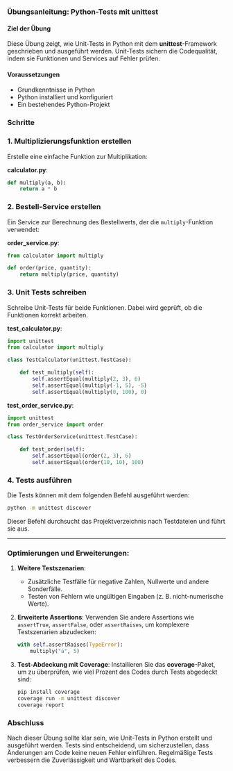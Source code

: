 ### Übungsanleitung: Python-Tests mit unittest

#### Ziel der Übung

Diese Übung zeigt, wie Unit-Tests in Python mit dem **unittest**-Framework geschrieben und ausgeführt werden. Unit-Tests sichern die Codequalität, indem sie Funktionen und Services auf Fehler prüfen.

#### Voraussetzungen

- Grundkenntnisse in Python
- Python installiert und konfiguriert
- Ein bestehendes Python-Projekt

### Schritte

### 1. **Multiplizierungsfunktion erstellen**

Erstelle eine einfache Funktion zur Multiplikation:

**calculator.py**:
```python
def multiply(a, b):
    return a * b
```

### 2. **Bestell-Service erstellen**

Ein Service zur Berechnung des Bestellwerts, der die `multiply`-Funktion verwendet:

**order_service.py**:
```python
from calculator import multiply

def order(price, quantity):
    return multiply(price, quantity)
```

### 3. **Unit Tests schreiben**

Schreibe Unit-Tests für beide Funktionen. Dabei wird geprüft, ob die Funktionen korrekt arbeiten.

**test_calculator.py**:
```python
import unittest
from calculator import multiply

class TestCalculator(unittest.TestCase):

    def test_multiply(self):
        self.assertEqual(multiply(2, 3), 6)
        self.assertEqual(multiply(-1, 5), -5)
        self.assertEqual(multiply(0, 100), 0)
```

**test_order_service.py**:
```python
import unittest
from order_service import order

class TestOrderService(unittest.TestCase):

    def test_order(self):
        self.assertEqual(order(2, 3), 6)
        self.assertEqual(order(10, 10), 100)
```

### 4. **Tests ausführen**

Die Tests können mit dem folgenden Befehl ausgeführt werden:
```bash
python -m unittest discover
```
Dieser Befehl durchsucht das Projektverzeichnis nach Testdateien und führt sie aus.

---

### Optimierungen und Erweiterungen:

1. **Weitere Testszenarien**:
    - Zusätzliche Testfälle für negative Zahlen, Nullwerte und andere Sonderfälle.
    - Testen von Fehlern wie ungültigen Eingaben (z. B. nicht-numerische Werte).

2. **Erweiterte Assertions**:
   Verwenden Sie andere Assertions wie `assertTrue`, `assertFalse`, oder `assertRaises`, um komplexere Testszenarien abzudecken:
   ```python
   with self.assertRaises(TypeError):
       multiply("a", 5)
   ```

3. **Test-Abdeckung mit Coverage**:
   Installieren Sie das **coverage**-Paket, um zu überprüfen, wie viel Prozent des Codes durch Tests abgedeckt sind:
   ```bash
   pip install coverage
   coverage run -m unittest discover
   coverage report
   ```

### Abschluss

Nach dieser Übung sollte klar sein, wie Unit-Tests in Python erstellt und ausgeführt werden. Tests sind entscheidend, um sicherzustellen, dass Änderungen am Code keine neuen Fehler einführen. Regelmäßige Tests verbessern die Zuverlässigkeit und Wartbarkeit des Codes.